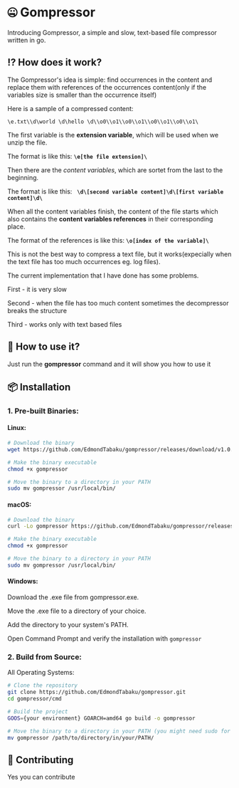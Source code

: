 
# 🤐 Gompressor

Introducing Gompressor, a simple and slow, text-based file compressor written in go. 


## ⁉️ How does it work?

The Gompressor's idea is simple: find occurrences in the content and replace them with references of the occurrences content(only if the variables size is smaller than the occurrence itself)

Here is a sample of a compressed content:
```
\e.txt\\d\world \d\hello \d\\o0\\o1\\o0\\o1\\o0\\o1\\o0\\o1\
```
The first variable is the **extension variable**, which will be used when we unzip the file.

 The format is like this: **``` \e[the file extension]\ ```**

 Then there are the *content variables*, which are sortet from the last to the beginning.

 The format is like this: **``` \d\[second variable content]\d\[first variable content]\d\```**

 When all the content variables finish, the content of the file starts which also contains the **content variables references** in their corresponding place.

 The format of the references is like this: **``` \o[index of the variable]\ ```**


 This is not the best way to compress a text file, but it works(expecially when the text file has too much occurrences eg. log files).

 The current implementation that I have done has some problems.

 First - it is very slow 

 Second - when the file has too much content sometimes the decompressor breaks the structure

 Third - works only with text based files



## 🤨 How to use it?

Just run the **gompressor** command and it will show you how to use it


## 📦 Installation

### 1. Pre-built Binaries:

#### Linux:

```bash
# Download the binary
wget https://github.com/EdmondTabaku/gompressor/releases/download/v1.0.0/gompressor-linux -O gompressor

# Make the binary executable
chmod +x gompressor

# Move the binary to a directory in your PATH
sudo mv gompressor /usr/local/bin/
```


#### macOS:

```bash
# Download the binary
curl -Lo gompressor https://github.com/EdmondTabaku/gompressor/releases/download/v1.0.0/gompressor-darwin

# Make the binary executable
chmod +x gompressor

# Move the binary to a directory in your PATH
sudo mv gompressor /usr/local/bin/
```

#### Windows:
Download the .exe file from gompressor.exe.  

Move the .exe file to a directory of your choice.  

Add the directory to your system's PATH.  

Open Command Prompt and verify the installation with ```gompressor```

### 2. Build from Source:
All Operating Systems:
```bash
# Clone the repository
git clone https://github.com/EdmondTabaku/gompressor.git
cd gompressor/cmd

# Build the project
GOOS={your environment} GOARCH=amd64 go build -o gompressor

# Move the binary to a directory in your PATH (you might need sudo for Linux/macOS)
mv gompressor /path/to/directory/in/your/PATH/
```


## 🤝 Contributing
Yes you can contribute




